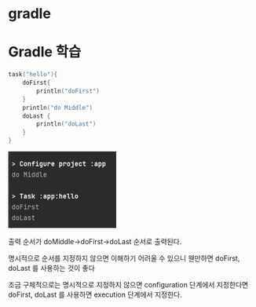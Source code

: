 # gradle

# Gradle 학습

``` kotlin
task("hello"){
    doFirst{
        println("doFirst")
    }
    println("do Middle")
    doLast {
        println("doLast")
    }
}
```
![initial](./resource/hellotask.PNG)

출력 순서가 doMiddle->doFirst->doLast 순서로 출력된다.

명시적으로 순서를 지정하지 않으면 이해하기 어려울 수 있으니
웬만하면 doFirst, doLast 를 사용하는 것이 좋다

조금 구체적으로는 명시적으로 지정하지 않으면 configuration 단계에서
지정한다면 doFirst, doLast 를 사용하면 execution 단계에서 지정한다.
